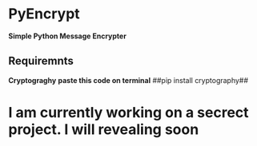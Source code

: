 # PyEncrypt

**Simple Python Message Encrypter**

## Requiremnts ##
**Cryptograghy**
**paste this code on terminal**
##pip install cryptography##

<h1>I am currently working on a secrect project. I will revealing soon<h1>
